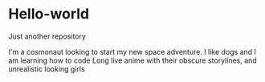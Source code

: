 # Hello-world
Just another repository

I'm a cosmonaut looking to start my new space adventure. I like dogs and I am learning how to code
Long live anime with their obscure storylines, and unrealistic looking girls
